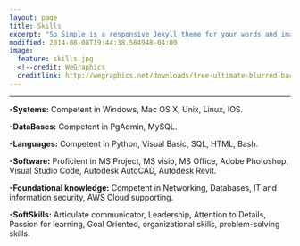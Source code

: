 ```yaml
---
layout: page
title: Skills
excerpt: "So Simple is a responsive Jekyll theme for your words and images."
modified: 2014-08-08T19:44:38.564948-04:00
image:
  feature: skills.jpg
  <!--credit: WeGraphics
  creditlink: http://wegraphics.net/downloads/free-ultimate-blurred-background-pack/ -->
---
```


<!--Looking for a simple, responsive, theme for your Jekyll powered blog? Well look no further. Here be **So Simple Theme**, the follow up to [**Minimal Mistakes**](http://mmistakes.github.io/minimal-mistakes) --- by designer slash illustrator [Michael Rose](http://mademistakes.com).-->

<hr/>


**-Systems:** Competent in Windows, Mac OS X, Unix, Linux, IOS. 

**-DataBases:** Competent in PgAdmin, MySQL.

**-Languages:** Competent in Python, Visual Basic, SQL, HTML, Bash. 

**-Software:** Proficient in MS Project, MS visio, MS Office, Adobe Photoshop, Visual Studio Code,  Autodesk AutoCAD, Autodesk Revit.

**-Foundational knowledge:** Competent in Networking, Databases, IT and information security, AWS Cloud supporting. 

**-SoftSkills:** Articulate communicator, Leadership, Attention to Details, Passion for learning, Goal Oriented, organizational skills, problem-solving skills.

